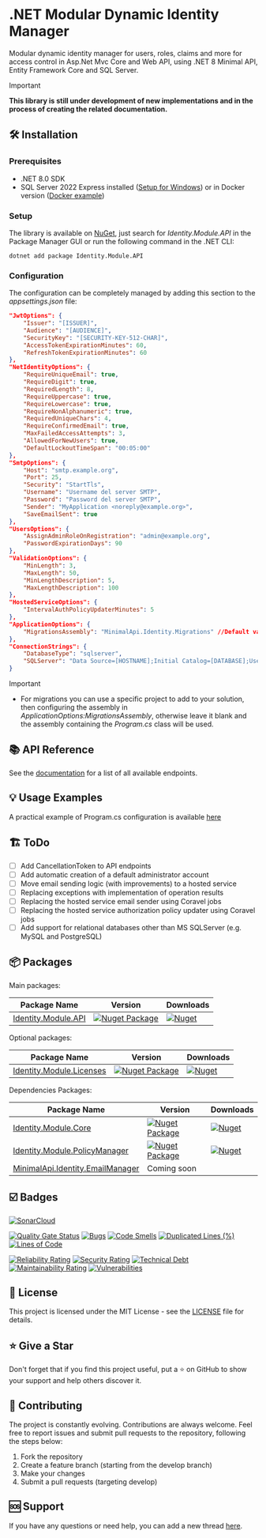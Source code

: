 ﻿# .NET Modular Dynamic Identity Manager

Modular dynamic identity manager for users, roles, claims and more for access control in Asp.Net Mvc Core and Web API, using .NET 8 Minimal API, Entity Framework Core and SQL Server.

> [!IMPORTANT]
> **This library is still under development of new implementations and in the process of creating the related documentation.**

## 🛠️ Installation

### Prerequisites

- .NET 8.0 SDK
- SQL Server 2022 Express installed ([Setup for Windows](https://www.microsoft.com/it-it/download/details.aspx?id=104781)) or in Docker version ([Docker example](https://github.com/AngeloDotNet/Docker.Database/tree/master/SQL-Server-2022-EXP))

### Setup

The library is available on [NuGet](https://www.nuget.org/packages/Identity.Module.API), just search for _Identity.Module.API_ in the Package Manager GUI or run the following command in the .NET CLI:

```shell
dotnet add package Identity.Module.API
```

### Configuration

The configuration can be completely managed by adding this section to the _appsettings.json_ file:

```json
"JwtOptions": {
    "Issuer": "[ISSUER]",
    "Audience": "[AUDIENCE]",
    "SecurityKey": "[SECURITY-KEY-512-CHAR]",
    "AccessTokenExpirationMinutes": 60,
    "RefreshTokenExpirationMinutes": 60
},
"NetIdentityOptions": {
    "RequireUniqueEmail": true,
    "RequireDigit": true,
    "RequiredLength": 8,
    "RequireUppercase": true,
    "RequireLowercase": true,
    "RequireNonAlphanumeric": true,
    "RequiredUniqueChars": 4,
    "RequireConfirmedEmail": true,
    "MaxFailedAccessAttempts": 3,
    "AllowedForNewUsers": true,
    "DefaultLockoutTimeSpan": "00:05:00"
},
"SmtpOptions": {
    "Host": "smtp.example.org",
    "Port": 25,
    "Security": "StartTls",
    "Username": "Username del server SMTP",
    "Password": "Password del server SMTP",
    "Sender": "MyApplication <noreply@example.org>",
    "SaveEmailSent": true
},
"UsersOptions": {
    "AssignAdminRoleOnRegistration": "admin@example.org",
    "PasswordExpirationDays": 90
},
"ValidationOptions": {
    "MinLength": 3,
    "MaxLength": 50,
    "MinLengthDescription": 5,
    "MaxLengthDescription": 100
},
"HostedServiceOptions": {
    "IntervalAuthPolicyUpdaterMinutes": 5
},
"ApplicationOptions": {
    "MigrationsAssembly": "MinimalApi.Identity.Migrations" //Default value for migrations assembly: "IdentityManager.API"
},
"ConnectionStrings": {
    "DatabaseType": "sqlserver",
    "SQLServer": "Data Source=[HOSTNAME];Initial Catalog=[DATABASE];User ID=[USERNAME];Password=[PASSWORD];Encrypt=False"
}
```

> [!IMPORTANT]
> - For migrations you can use a specific project to add to your solution, then configuring the assembly in _ApplicationOptions:MigrationsAssembly_, otherwise leave it blank and the assembly containing the _Program.cs_ class will be used.

<!--
## 🚀 Getting Started

Coming soon stay tuned

## 🔐 Authentication

This library currently supports the following authentication types:

- JWT Bearer Token

### 🧑‍💼 Administrator Account

A default administrator account is created automatically with the following configuration:

- Username: Set via `UsersOptions:AssignAdminRoleOnRegistration`
- Password: Set via `AppSettings:AdministratorApiKey`
-->

## 📚 API Reference

See the [documentation](https://github.com/AngeloDotNet/MinimalApi.Identity/tree/main/docs/Endpoints) for a list of all available endpoints.

<!--
## 🧩 Features
-->

## 💡 Usage Examples

A practical example of Program.cs configuration is available [here](https://github.com/AngeloDotNet/MinimalApi.Identity/tree/main/IdentityManager.API)

## 🏗️ ToDo

- [ ] Add CancellationToken to API endpoints
- [ ] Add automatic creation of a default administrator account
- [ ] Move email sending logic (with improvements) to a hosted service
- [ ] Replacing exceptions with implementation of operation results 
- [ ] Replacing the hosted service email sender using Coravel jobs
- [ ] Replacing the hosted service authorization policy updater using Coravel jobs
- [ ] Add support for relational databases other than MS SQLServer (e.g. MySQL and PostgreSQL)
<!--
- [ ] Add endpoints for two-factor authentication and management
- [ ] Add endpoints for downloading and deleting personal data
- [ ] Add support for multi tenancy
- [ ] Add authentication support from third-party providers (e.g. GitHub, Azure)
-->

## 📦 Packages

Main packages:

|Package Name|Version|Downloads|
|------------|-------|---------|
|[Identity.Module.API](https://www.nuget.org/packages/Identity.Module.API)|[![Nuget Package](https://badgen.net/nuget/v/Identity.Module.API)](https://www.nuget.org/packages/Identity.Module.API)|[![Nuget](https://img.shields.io/nuget/dt/Identity.Module.Api)](https://www.nuget.org/packages/Identity.Module.Api/)|

Optional packages:

|Package Name|Version|Downloads|
|------------|-------|---------|
|[Identity.Module.Licenses](https://www.nuget.org/packages/Identity.Module.Licenses)|[![Nuget Package](https://badgen.net/nuget/v/Identity.Module.Licenses)](https://www.nuget.org/packages/Identity.Module.Licenses)|[![Nuget](https://img.shields.io/nuget/dt/Identity.Module.Licenses)](https://www.nuget.org/packages/Identity.Module.Licenses/)|

Dependencies Packages:

|Package Name|Version|Downloads|
|------------|-------|---------|
|[Identity.Module.Core](https://www.nuget.org/packages/Identity.Module.Core)|[![Nuget Package](https://badgen.net/nuget/v/Identity.Module.Core)](https://www.nuget.org/packages/Identity.Module.Core)|[![Nuget](https://img.shields.io/nuget/dt/Identity.Module.Core)](https://www.nuget.org/packages/Identity.Module.Core/)|
|[Identity.Module.PolicyManager](https://www.nuget.org/packages/Identity.Module.PolicyManager)|[![Nuget Package](https://badgen.net/nuget/v/Identity.Module.PolicyManager)](https://www.nuget.org/packages/Identity.Module.PolicyManager)|[![Nuget](https://img.shields.io/nuget/dt/Identity.Module.PolicyManager)](https://www.nuget.org/packages/Identity.Module.PolicyManager/)|
|[MinimalApi.Identity.EmailManager]()|Coming soon|

## ☑️ Badges

[![SonarCloud](https://sonarcloud.io/images/project_badges/sonarcloud-white.svg)](https://sonarcloud.io/dashboard?id=progetti-2025_minimalapi-identity)

[![Quality Gate Status](https://sonarcloud.io/api/project_badges/measure?project=progetti-2025_minimalapi-identity&metric=alert_status)](https://sonarcloud.io/dashboard?id=progetti-2025_minimalapi-identity)
[![Bugs](https://sonarcloud.io/api/project_badges/measure?project=progetti-2025_minimalapi-identity&metric=bugs)](https://sonarcloud.io/dashboard?id=progetti-2025_minimalapi-identity)
[![Code Smells](https://sonarcloud.io/api/project_badges/measure?project=progetti-2025_minimalapi-identity&metric=code_smells)](https://sonarcloud.io/dashboard?id=progetti-2025_minimalapi-identity)
[![Duplicated Lines (%)](https://sonarcloud.io/api/project_badges/measure?project=progetti-2025_minimalapi-identity&metric=duplicated_lines_density)](https://sonarcloud.io/dashboard?id=progetti-2025_minimalapi-identity)
[![Lines of Code](https://sonarcloud.io/api/project_badges/measure?project=progetti-2025_minimalapi-identity&metric=ncloc)](https://sonarcloud.io/summary/new_code?id=progetti-2025_minimalapi-identity)

[![Reliability Rating](https://sonarcloud.io/api/project_badges/measure?project=progetti-2025_minimalapi-identity&metric=reliability_rating)](https://sonarcloud.io/dashboard?id=progetti-2025_minimalapi-identity) 
[![Security Rating](https://sonarcloud.io/api/project_badges/measure?project=progetti-2025_minimalapi-identity&metric=security_rating)](https://sonarcloud.io/dashboard?id=progetti-2025_minimalapi-identity)
[![Technical Debt](https://sonarcloud.io/api/project_badges/measure?project=progetti-2025_minimalapi-identity&metric=sqale_index)](https://sonarcloud.io/summary/new_code?id=progetti-2025_minimalapi-identity)
[![Maintainability Rating](https://sonarcloud.io/api/project_badges/measure?project=progetti-2025_minimalapi-identity&metric=sqale_rating)](https://sonarcloud.io/dashboard?id=progetti-2025_minimalapi-identity) 
[![Vulnerabilities](https://sonarcloud.io/api/project_badges/measure?project=progetti-2025_minimalapi-identity&metric=vulnerabilities)](https://sonarcloud.io/dashboard?id=progetti-2025_minimalapi-identity)

## 📜 License

This project is licensed under the MIT License - see the [LICENSE](LICENSE) file for details.

## ⭐ Give a Star

Don't forget that if you find this project useful, put a ⭐ on GitHub to show your support and help others discover it.

## 🤝 Contributing

The project is constantly evolving. Contributions are always welcome. Feel free to report issues and submit pull requests to the repository, following the steps below:

1. Fork the repository
2. Create a feature branch (starting from the develop branch)
3. Make your changes
4. Submit a pull requests (targeting develop)

## 🆘 Support

If you have any questions or need help, you can add a new thread [here](https://github.com/AngeloDotNet/MinimalApi.Identity/discussions/1).

